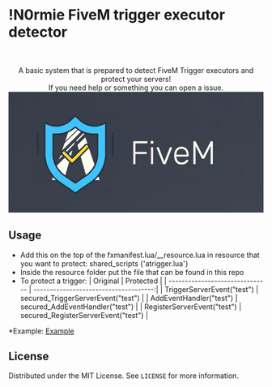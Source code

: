# !N0rmie FiveM trigger executor detector
<br />
<p align="center">
  <p align="center">
    A basic system that is prepared to detect FiveM Trigger executors and protect your servers!
    <br />
    If you need help or something you can open a issue.
    <img src="https://github.com/N0rmie/Fivem-Trigger-Protector/blob/main/image.png?raw=true">
  </p>
</p>

## Usage

* Add this on the top of the fxmanifest.lua/__resource.lua in resource that you want to protect:
    shared_scripts {'atrigger.lua'}
* Inside the resource folder put the file that can be found in this repo
* To protect a trigger:
| Original                        | Protected                             |
| ------------------------------- | -------------------------------------:|
| TriggerServerEvent("test")      | secured_TriggerServerEvent("test")    |
| AddEventHandler("test")         | secured_AddEventHandler("test")       |
| RegisterServerEvent("test")     | secured_RegisterServerEvent("test")   |
    
*Example: [Example](https://streamable.com/cb49wm)

## License

Distributed under the MIT License. See `LICENSE` for more information.
